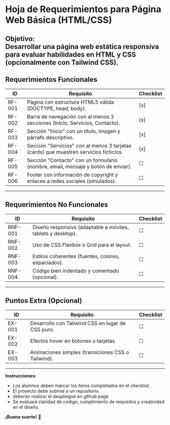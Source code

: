 # **Hoja de Requerimientos para Página Web Básica (HTML/CSS)**  
**Objetivo:**  
Desarrollar una página web estática responsiva para evaluar habilidades en HTML y CSS (opcionalmente con Tailwind CSS).  
---  
## **Requerimientos Funcionales**  

| **ID** | **Requisito** | **Checklist** |  
|--------|--------------|---------------|  
| RF-001 | Página con estructura HTML5 válida (DOCTYPE, head, body). | [x] |  
| RF-002 | Barra de navegación con al menos 3 secciones (Inicio, Servicios, Contacto). | [x] |  
| RF-003 | Sección "Inicio" con un título, imagen y párrafo descriptivo. | [x] |  
| RF-004 | Sección "Servicios" con al menos 3 tarjetas (cards) que muestren servicios ficticios. | [x] |  
| RF-005 | Sección "Contacto" con un formulario (nombre, email, mensaje y botón de enviar). | ☐ |  
| RF-006 | Footer con información de copyright y enlaces a redes sociales (simulados). | ☐ |  
---  
## **Requerimientos No Funcionales**  

| **ID** | **Requisito** | **Checklist** |  
|--------|--------------|---------------|  
| RNF-001 | Diseño responsivo (adaptable a móviles, tablets y desktop). | ☐ |  
| RNF-002 | Uso de CSS Flexbox o Grid para el layout. | ☐ |  
| RNF-003 | Estilos coherentes (fuentes, colores, espaciados). | ☐ |  
| RNF-004 | Código bien indentado y comentado (opcional). | ☐ |    
---  
## **Puntos Extra (Opcional)**  

| **ID** | **Requisito** | **Checklist** |  
|--------|--------------|---------------|  
| EX-001 | Desarrollo con Tailwind CSS en lugar de CSS puro. | ☐ |  
| EX-002 | Efectos hover en botones o tarjetas. | ☐ |  
| EX-003 | Animaciones simples (transiciones CSS o Tailwind). | ☐ |  
---  
**Instrucciones:**  
- Los alumnos deben marcar los ítems completados en el checklist.  
- El proyecto debe subirse a un repositorio.  
- deberan realizsr el despliegue en github page
- Se evaluará claridad de código, cumplimiento de requisitos y creatividad en el diseño.  

**¡Buena suerte!** 🚀